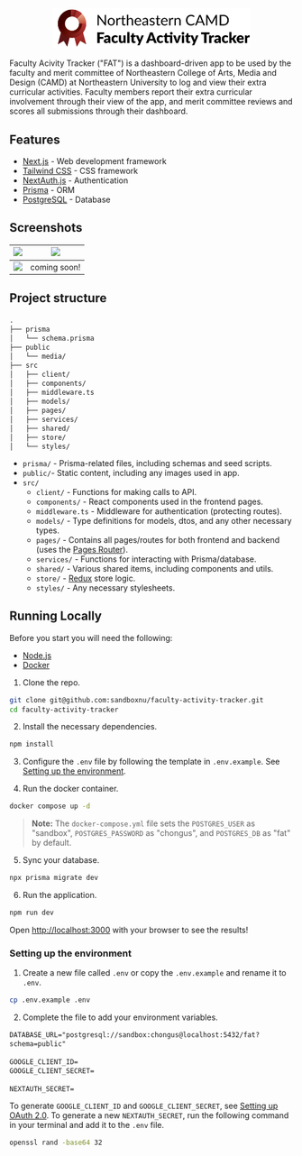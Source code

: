<!-- # Faculty Activity Tracker (FAT) -->

<p align="center">
  <a href="https://faculty-activity-tracker.vercel.app">
    <img alt="Faculty Activity Tracker Logo" src="./screenshots/Logo.svg" width="350"/>
  </a>
</p>

Faculty Acivity Tracker ("FAT") is a dashboard-driven app to be used by the faculty and merit committee of Northeastern College of Arts, Media and Design (CAMD) at Northeastern University to log and view their extra curricular activities. Faculty members report their extra curricular involvement through their view of the app, and merit committee reviews and scores all submissions through their dashboard.

## Features

- [Next.js](https://nextjs.org) - Web development framework
- [Tailwind CSS](https://tailwindcss.com) - CSS framework
- [NextAuth.js](https://next-auth.js.org/) - Authentication
- [Prisma](https://www.prisma.io/) - ORM
- [PostgreSQL](https://www.postgresql.org/) - Database

## Screenshots

| <image src="./screenshots/faculty-submit-activity.png"> | <image src="./screenshots/faculty-activities.png"> |
| ------------------------------------------------------- | -------------------------------------------------- |
| <image src="./screenshots/mc-scoring.png">              | coming soon!                                       |

## Project structure

```
.
├── prisma
│   └── schema.prisma
├── public
│   └── media/
├── src
│   ├── client/
│   ├── components/
│   ├── middleware.ts
│   ├── models/
│   ├── pages/
│   ├── services/
│   ├── shared/
│   ├── store/
│   └── styles/
```

- `prisma/` - Prisma-related files, including schemas and seed scripts.
- `public/`- Static content, including any images used in app.
- `src/`
  - `client/` - Functions for making calls to API.
  - `components/` - React components used in the frontend pages.
  - `middleware.ts` - Middleware for authentication (protecting routes).
  - `models/` - Type definitions for models, dtos, and any other necessary types.
  - `pages/` - Contains all pages/routes for both frontend and backend (uses the [Pages Router](https://nextjs.org/docs/pages)).
  - `services/` - Functions for interacting with Prisma/database.
  - `shared/` - Various shared items, including components and utils.
  - `store/` - [Redux](https://redux.js.org/) store logic.
  - `styles/` - Any necessary stylesheets.

## Running Locally

Before you start you will need the following:

- [Node.js](https://nodejs.org/en)
- [Docker](https://www.docker.com/)

1. Clone the repo.

```bash
git clone git@github.com:sandboxnu/faculty-activity-tracker.git
cd faculty-activity-tracker
```

2. Install the necessary dependencies.

```bash
npm install
```

3. Configure the `.env` file by following the template in `.env.example`. See [Setting up the environment](#setting-up-the-environment).

4. Run the docker container.

```bash
docker compose up -d
```

> **Note:** The `docker-compose.yml` file sets the `POSTGRES_USER` as "sandbox", `POSTGRES_PASSWORD` as "chongus", and `POSTGRES_DB` as "fat" by default.

5. Sync your database.

```bash
npx prisma migrate dev
```

6. Run the application.

```bash
npm run dev
```

Open [http://localhost:3000](http://localhost:3000) with your browser to see the results!

### Setting up the environment

1. Create a new file called `.env` or copy the `.env.example` and rename it to `.env`.

```bash
cp .env.example .env
```

2. Complete the file to add your environment variables.

```env
DATABASE_URL="postgresql://sandbox:chongus@localhost:5432/fat?schema=public"

GOOGLE_CLIENT_ID=
GOOGLE_CLIENT_SECRET=

NEXTAUTH_SECRET=
```

To generate `GOOGLE_CLIENT_ID` and `GOOGLE_CLIENT_SECRET`, see [Setting up OAuth 2.0](https://support.google.com/cloud/answer/6158849?hl=en). To generate a new `NEXTAUTH_SECRET`, run the following command in your terminal and add it to the `.env` file.

```bash
openssl rand -base64 32
```
